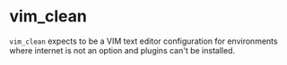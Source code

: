 # vim_clean
`vim_clean` expects to be a VIM text editor configuration for environments where internet is not an option and plugins can't be installed.
